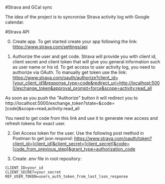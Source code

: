 #Strava and GCal sync

The idea of the project is to syncronise Strava activity log with Google calendar.


#Strava API

0. Create app.
To get started create your app following the link:
https://www.strava.com/settings/api

1. Authorize the user and get code.
Strava will provide you with client id, client secret and client token that will give you general information such as user name or his id. To get access to user activity log, you need to authorize via OAuth. To manually get token use the link:
https://www.strava.com/oauth/authorize?client_id=[your_client_id]&response_type=code&redirect_uri=http://localhost:5000/exchange_token&approval_prompt=force&scope=activity:read_all

As soon as you push the "Authorize" button it will redirect you to
http://localhost:5000/exchange_token?state=&code=[code]&scope=read,activity:read_all

You need to get code from this link and use it to generate new access and refresh tokens for exact user.

2. Get Access token for the user.
Use the following post method in Postman to get json respond:
https://www.strava.com/oauth/token?client_id=[client_id]&client_secret=[client_secret]&code=[code_from_previous_step]&grant_type=authorization_code

3. Create .env file in root repository:
```
CLIENT_ID=your_id
CLIENT_SECRET=your_secret
REF_USER_TOKEN=users_auth_token_from_last_lson_response
```
